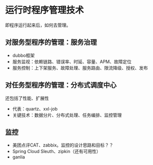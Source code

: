 # 运行时程序管理技术
即程序运行起来后，如何去管理。

## 对服务型程序的管理：服务治理
* dubbo框架
* 服务监视：依赖链路、错误率、时延、容量、APM、故障定位
* 服务控制：上下架服务、故障处理、服务路由、限流降级、授权、发布


## 对任务型程序的管理：分布式调度中心
还包括了性能、扩展性
* 代表：quartz、xxl-job
* 关键技术：数据分片、分布式处理、任务编排、监控管理

  
## 监控
* 美团点评CAT、zabbix。监控的设计思路和目标？？
* Spring Cloud Sleuth、zipkin（还有可用性）
* ganlia

